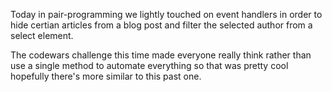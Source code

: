 Today in pair-programming we lightly touched on event handlers in order to hide certian articles from a
blog post and filter the selected author from a select element.

The codewars challenge this time made everyone really think rather than use a single method to automate everything
so that was pretty cool hopefully there's more similar to this past one.
